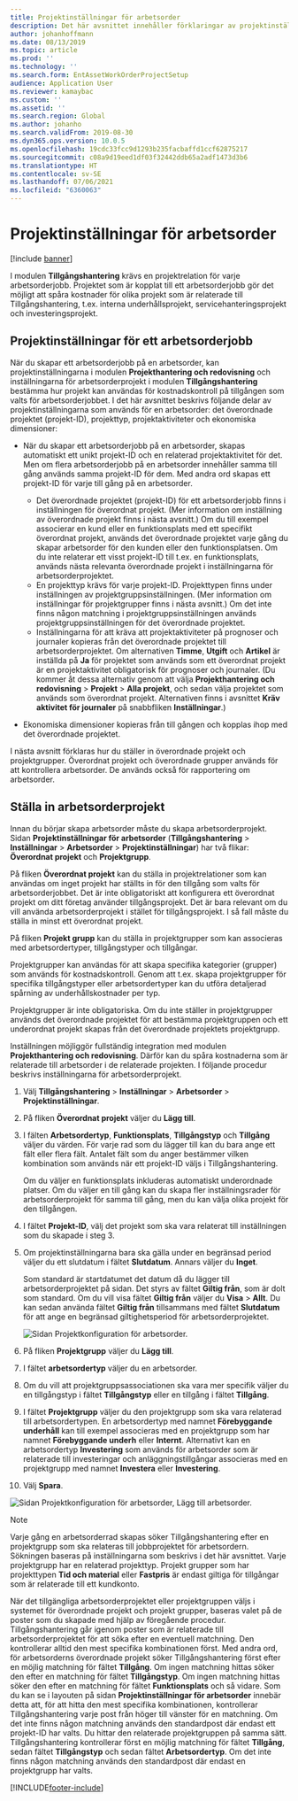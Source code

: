 ```yaml
---
title: Projektinställningar för arbetsorder
description: Det här avsnittet innehåller förklaringar av projektinställningar för arbetsorder i Tillgångshantering.
author: johanhoffmann
ms.date: 08/13/2019
ms.topic: article
ms.prod: ''
ms.technology: ''
ms.search.form: EntAssetWorkOrderProjectSetup
audience: Application User
ms.reviewer: kamaybac
ms.custom: ''
ms.assetid: ''
ms.search.region: Global
ms.author: johanho
ms.search.validFrom: 2019-08-30
ms.dyn365.ops.version: 10.0.5
ms.openlocfilehash: 19cdc33fcc9d1293b235facbaffd1ccf62875217
ms.sourcegitcommit: c08a9d19eed1df03f32442ddb65a2adf1473d3b6
ms.translationtype: HT
ms.contentlocale: sv-SE
ms.lasthandoff: 07/06/2021
ms.locfileid: "6360063"
---
```

# <a name="work-order-project-setup"></a>Projektinställningar för arbetsorder

[!include [banner](../../includes/banner.md)]

 

I modulen **Tillgångshantering** krävs en projektrelation för varje arbetsorderjobb. Projektet som är kopplat till ett arbetsorderjobb gör det möjligt att spåra kostnader för olika projekt som är relaterade till Tillgångshantering, t.ex. interna underhållsprojekt, servicehanteringsprojekt och investeringsprojekt. 

## <a name="project-setup-for-a-work-order-job"></a>Projektinställningar för ett arbetsorderjobb

När du skapar ett arbetsorderjobb på en arbetsorder, kan projektinställningarna i modulen **Projekthantering och redovisning** och inställningarna för arbetsorderprojekt i modulen **Tillgångshantering** bestämma hur projekt kan användas för kostnadskontroll på tillgången som valts för arbetsorderjobbet. I det här avsnittet beskrivs följande delar av projektinställningarna som används för en arbetsorder: det överordnade projektet (projekt-ID), projekttyp, projektaktiviteter och ekonomiska dimensioner:

- När du skapar ett arbetsorderjobb på en arbetsorder, skapas automatiskt ett unikt projekt-ID och en relaterad projektaktivitet för det. Men om flera arbetsorderjobb på en arbetsorder innehåller samma till gång används samma projekt-ID för dem. Med andra ord skapas ett projekt-ID för varje till gång på en arbetsorder.

    - Det överordnade projektet (projekt-ID) för ett arbetsorderjobb finns i inställningen för överordnat projekt. (Mer information om inställning av överordnade projekt finns i nästa avsnitt.) Om du till exempel associerar en kund eller en funktionsplats med ett specifikt överordnat projekt, används det överordnade projektet varje gång du skapar arbetsorder för den kunden eller den funktionsplatsen. Om du inte relaterar ett visst projekt-ID till t.ex. en funktionsplats, används nästa relevanta överordnade projekt i inställningarna för arbetsorderprojektet.
    - En projekttyp krävs för varje projekt-ID. Projekttypen finns under inställningen av projektgruppsinställningen. (Mer information om inställningar för projektgrupper finns i nästa avsnitt.) Om det inte finns någon matchning i projektgruppsinställningen används projektgruppsinställningen för det överordnade projektet.
    - Inställningarna för att kräva att projektaktiviteter på prognoser och journaler kopieras från det överordnade projektet till arbetsorderprojektet. Om alternativen **Timme**, **Utgift** och **Artikel** är inställda på **Ja** för projektet som används som ett överordnat projekt är en projektaktivitet obligatorisk för prognoser och journaler. (Du kommer åt dessa alternativ genom att välja **Projekthantering och redovisning** \> **Projekt** \> **Alla projekt**, och sedan välja projektet som används som överordnat projekt. Alternativen finns i avsnittet **Kräv aktivitet för journaler** på snabbfliken **Inställningar**.)

- Ekonomiska dimensioner kopieras från till gången och kopplas ihop med det överordnade projektet.

I nästa avsnitt förklaras hur du ställer in överordnade projekt och projektgrupper. Överordnat projekt och överordnade grupper används för att kontrollera arbetsorder. De används också för rapportering om arbetsorder.

## <a name="set-up-work-order-projects"></a>Ställa in arbetsorderprojekt

Innan du börjar skapa arbetsorder måste du skapa arbetsorderprojekt. Sidan **Projektinställningar för arbetsorder** (**Tillgångshantering** \> **Inställningar** \> **Arbetsorder** \> **Projektinställningar**) har två flikar: **Överordnat projekt** och **Projektgrupp**.

På fliken **Överordnat projekt** kan du ställa in projektrelationer som kan användas om inget projekt har ställts in för den tillgång som valts för arbetsorderjobbet. Det är inte obligatoriskt att konfigurera ett överordnat projekt om ditt företag använder tillgångsprojekt. Det är bara relevant om du vill använda arbetsorderprojekt i stället för tillgångsprojekt. I så fall måste du ställa in minst ett överordnat projekt.

På fliken **Projekt grupp** kan du ställa in projektgrupper som kan associeras med arbetsordertyper, tillgångstyper och tillgångar.

Projektgrupper kan användas för att skapa specifika kategorier (grupper) som används för kostnadskontroll. Genom att t.ex. skapa projektgrupper för specifika tillgångstyper eller arbetsordertyper kan du utföra detaljerad spårning av underhållskostnader per typ.

Projektgrupper är inte obligatoriska. Om du inte ställer in projektgrupper används det överordnade projektet för att bestämma projektgruppen och ett underordnat projekt skapas från det överordnade projektets projektgrupp.

Inställningen möjliggör fullständig integration med modulen **Projekthantering och redovisning**. Därför kan du spåra kostnaderna som är relaterade till arbetsorder i de relaterade projekten. I följande procedur beskrivs inställningarna för arbetsorderprojekt.

1. Välj **Tillgångshantering** \> **Inställningar** \> **Arbetsorder** \> **Projektinställningar**.
2. På fliken **Överordnat projekt** väljer du **Lägg till**.
3. I fälten **Arbetsordertyp**, **Funktionsplats**, **Tillgångstyp** och **Tillgång** väljer du värden. För varje rad som du lägger till kan du bara ange ett fält eller flera fält. Antalet fält som du anger bestämmer vilken kombination som används när ett projekt-ID väljs i Tillgångshantering. 

    Om du väljer en funktionsplats inkluderas automatiskt underordnade platser. Om du väljer en till gång kan du skapa fler inställningsrader för arbetsorderprojekt för samma till gång, men du kan välja olika projekt för den tillgången.

4. I fältet **Projekt-ID**, välj det projekt som ska vara relaterat till inställningen som du skapade i steg 3.
5. Om projektinställningarna bara ska gälla under en begränsad period väljer du ett slutdatum i fältet **Slutdatum**. Annars väljer du **Inget**.

    Som standard är startdatumet det datum då du lägger till arbetsorderprojektet på sidan. Det styrs av fältet **Giltig från**, som är dolt som standard. Om du vill visa fältet **Giltig från** väljer du **Visa** \> **Allt**. Du kan sedan använda fältet **Giltig från** tillsammans med fältet **Slutdatum** för att ange en begränsad giltighetsperiod för arbetsorderprojektet.

    ![Sidan Projektkonfiguration för arbetsorder.](media/17-setup-for-work-orders.png)

6. På fliken **Projektgrupp** väljer du **Lägg till**.
7. I fältet **arbetsordertyp** väljer du en arbetsorder.
8. Om du vill att projektgruppsassociationen ska vara mer specifik väljer du en tillgångstyp i fältet **Tillgångstyp** eller en tillgång i fältet **Tillgång**.
9. I fältet **Projektgrupp** väljer du den projektgrupp som ska vara relaterad till arbetsordertypen. En arbetsordertyp med namnet **Förebyggande underhåll** kan till exempel associeras med en projektgrupp som har namnet **Förebyggande underh** eller **Internt**. Alternativt kan en arbetsordertyp **Investering** som används för arbetsorder som är relaterade till investeringar och anläggningstillgångar associeras med en projektgrupp med namnet **Investera** eller **Investering**.
10. Välj **Spara**.

![Sidan Projektkonfiguration för arbetsorder, Lägg till arbetsorder.](media/18-setup-for-work-orders.png)

> [!NOTE]
> Varje gång en arbetsorderrad skapas söker Tillgångshantering efter en projektgrupp som ska relateras till jobbprojektet för arbetsordern. Sökningen baseras på inställningarna som beskrivs i det här avsnittet. Varje projektgrupp har en relaterad projekttyp. Projekt grupper som har projekttypen **Tid och material** eller **Fastpris** är endast giltiga för tillgångar som är relaterade till ett kundkonto.
>
> När det tillgängliga arbetsorderprojektet eller projektgruppen väljs i systemet för överordnade projekt och projekt grupper, baseras valet på de poster som du skapade med hjälp av föregående procedur. Tillgångshantering går igenom poster som är relaterade till arbetsorderprojektet för att söka efter en eventuell matchning. Den kontrollerar alltid den mest specifika kombinationen först. Med andra ord, för arbetsorderns överordnade projekt söker Tillgångshantering först efter en möjlig matchning för fältet **Tillgång**. Om ingen matchning hittas söker den efter en matchning för fältet **Tillgångstyp**. Om ingen matchning hittas söker den efter en matchning för fältet **Funktionsplats** och så vidare. Som du kan se i layouten på sidan **Projektinställningar för arbetsorder** innebär detta att, för att hitta den mest specifika kombinationen, kontrollerar Tillgångshantering varje post från höger till vänster för en matchning. Om det inte finns någon matchning används den standardpost där endast ett projekt-ID har valts. Du hittar den relaterade projektgruppen på samma sätt. Tillgångshantering kontrollerar först en möjlig matchning för fältet **Tillgång**, sedan fältet **Tillgångstyp** och sedan fältet **Arbetsordertyp**. Om det inte finns någon matchning används den standardpost där endast en projektgrupp har valts.


[!INCLUDE[footer-include](../../../includes/footer-banner.md)]
